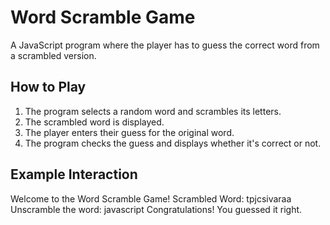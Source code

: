 # Word Scramble Game

A JavaScript program where the player has to guess the correct word from a scrambled version.

## How to Play
1. The program selects a random word and scrambles its letters.
2. The scrambled word is displayed.
3. The player enters their guess for the original word.
4. The program checks the guess and displays whether it's correct or not.

## Example Interaction

Welcome to the Word Scramble Game! 
Scrambled Word: tpjcsivaraa
Unscramble the word: javascript 
Congratulations! You guessed it right.
